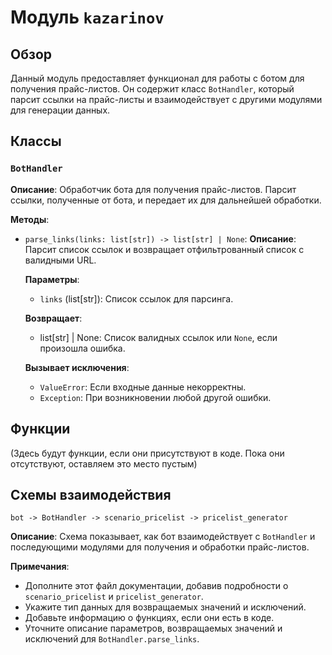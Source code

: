 # Модуль `kazarinov`

## Обзор

Данный модуль предоставляет функционал для работы с ботом для получения прайс-листов. Он содержит класс `BotHandler`, который парсит ссылки на прайс-листы и взаимодействует с другими модулями для генерации данных.

## Классы

### `BotHandler`

**Описание**: Обработчик бота для получения прайс-листов. Парсит ссылки, полученные от бота, и передает их для дальнейшей обработки.

**Методы**:

- `parse_links(links: list[str]) -> list[str] | None`:
  **Описание**: Парсит список ссылок и возвращает отфильтрованный список с валидными URL.

  **Параметры**:
  - `links` (list[str]): Список ссылок для парсинга.

  **Возвращает**:
  - list[str] | None: Список валидных ссылок или `None`, если произошла ошибка.

  **Вызывает исключения**:
  - `ValueError`: Если входные данные некорректны.
  - `Exception`: При возникновении любой другой ошибки.


## Функции

(Здесь будут функции, если они присутствуют в коде. Пока они отсутствуют, оставляем это место пустым)


## Схемы взаимодействия

```
bot -> BotHandler -> scenario_pricelist -> pricelist_generator
```

**Описание**:  Схема показывает, как бот взаимодействует с `BotHandler` и последующими модулями для получения и обработки прайс-листов.


**Примечания**:

-  Дополните этот файл документации, добавив подробности о `scenario_pricelist` и `pricelist_generator`.
-  Укажите тип данных для возвращаемых значений и исключений.
-  Добавьте информацию о функциях, если они есть в коде.
-  Уточните описание параметров, возвращаемых значений и исключений для `BotHandler.parse_links`.